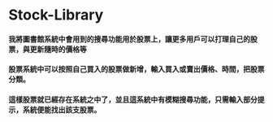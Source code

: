 # Stock-Library
#### 我將圖書館系統中會用到的搜尋功能用於股票上，讓更多用戶可以打理自己的股票，與更新隨時的價格等
#### 股票系統中可以按照自己買入的股票做新增，輸入買入或賣出價格、時間，把股票分類。
#### 這樣股票就已經存在系統之中了，並且這系統中有模糊搜尋功能，只需輸入部分提示，系統便能找出該支股票。
